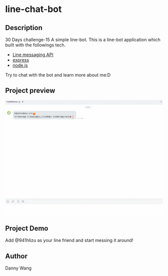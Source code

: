 # line-chat-bot

## Description
30 Days challenge-15 A simple line-bot.
This is a line-bot application which built with the followings tech.

+ [Line messaging API](https://developers.line.biz/en/reference/messaging-api/)
+ [express](https://www.npmjs.com/package/express)
+ [node.js](https://nodejs.org/en/)

Try to chat with the bot and learn more about me:D

## Project preview

![image](https://github.com/windate3411/line-chat-bot/blob/master/demo.gif)

## Project Demo

Add @941hlizu as your line friend and start messing it around!

## Author
Danny Wang
